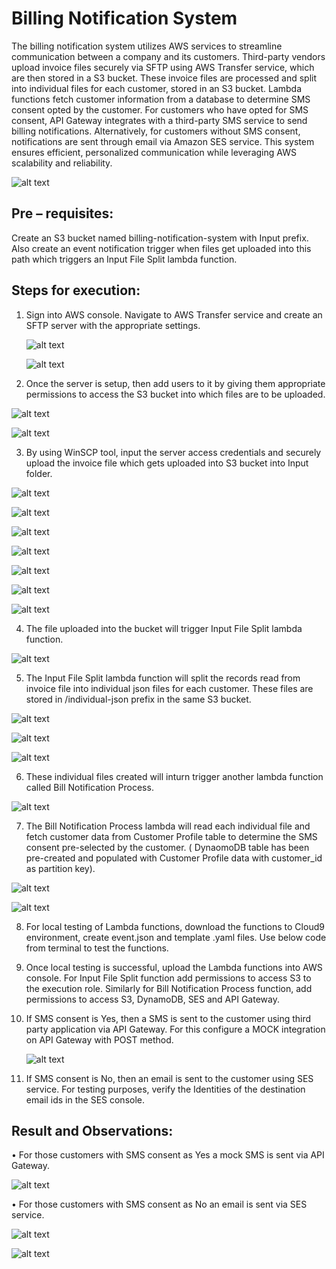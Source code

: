 
# Billing Notification System

The billing notification system utilizes AWS services to streamline communication between a company and its customers. Third-party vendors upload invoice files securely via SFTP using AWS Transfer service, which are then stored in a S3 bucket. These invoice files are processed and split into individual files for each customer, stored in an S3 bucket. Lambda functions fetch customer information from a database to determine SMS consent opted by the customer. For customers who have opted for SMS consent, API Gateway integrates with a third-party SMS service to send billing notifications. Alternatively, for customers without SMS consent, notifications are sent through email via Amazon SES service. This system ensures efficient, personalized communication while leveraging AWS scalability and reliability.

![alt text](https://github.com/pratheekshavrao/Billing-Notification-System/blob/main/images/Design.png)



## Pre – requisites:

Create an S3 bucket named billing-notification-system with Input prefix. Also create an event notification trigger when files get uploaded into this path which triggers an Input File Split lambda function.

## Steps for execution:

1.	Sign into AWS console. Navigate to AWS Transfer service and create an SFTP server with the appropriate settings.
   
    ![alt text](https://github.com/pratheekshavrao/Billing-Notification-System/blob/main/images/SFTP-Server_1.jpg)

    ![alt text](https://github.com/pratheekshavrao/Billing-Notification-System/blob/main/images/SFTP_Server2.jpg)
  	
   
2.	Once the server is setup, then add users to it by giving them appropriate permissions to access the S3 bucket into which files are to be uploaded.

   ![alt text](https://github.com/pratheekshavrao/Billing-Notification-System/blob/main/images/SFTP_User_1.jpg)

   ![alt text](https://github.com/pratheekshavrao/Billing-Notification-System/blob/main/images/SFTP_User_2.jpg)
   
   
3.	By using WinSCP tool, input the server access credentials and securely upload the invoice file which gets uploaded into S3 bucket into Input folder.

   ![alt text](https://github.com/pratheekshavrao/Billing-Notification-System/blob/main/images/SFTP_Access_1.jpg)

   ![alt text](https://github.com/pratheekshavrao/Billing-Notification-System/blob/main/images/SFTP_Access_2.jpg)

   ![alt text](https://github.com/pratheekshavrao/Billing-Notification-System/blob/main/images/SFTP_Login_Screen.jpg)

   ![alt text](https://github.com/pratheekshavrao/Billing-Notification-System/blob/main/images/SFTP_File_Upload_1.jpg)

   ![alt text](https://github.com/pratheekshavrao/Billing-Notification-System/blob/main/images/SFTP_File_Upload_2.jpg)

   ![alt text](https://github.com/pratheekshavrao/Billing-Notification-System/blob/main/images/S3_InputFile_Uploaded.jpg)

   ![alt text](https://github.com/pratheekshavrao/Billing-Notification-System/blob/main/images/Input_file.jpg)
   
   
4.	The file uploaded into the bucket will trigger Input File Split lambda function.

   ![alt text](https://github.com/pratheekshavrao/Billing-Notification-System/blob/main/images/Input_File_Split_Trigger.jpg)
   
   
5.	The Input File Split lambda function will split the records read from invoice file into individual json files for each customer. These files are stored in /individual-json prefix in the same S3 bucket.

   ![alt text](https://github.com/pratheekshavrao/Billing-Notification-System/blob/main/images/Input_File_Split_Lambda.jpg)

   ![alt text](https://github.com/pratheekshavrao/Billing-Notification-System/blob/main/images/Individual_files_created_1.jpg)

   ![alt text](https://github.com/pratheekshavrao/Billing-Notification-System/blob/main/images/Individual_files_created_2.jpg)
   
   
6.	These individual files created will inturn trigger another lambda function called Bill Notification Process.

   ![alt text](https://github.com/pratheekshavrao/Billing-Notification-System/blob/main/images/Bill_Notification_Process_Trigger.jpg)

   
7.	The Bill Notification Process lambda will read each individual file and fetch customer data from Customer Profile table to determine the SMS consent pre-selected by the customer. ( DynaomoDB table has been pre-created and populated with Customer Profile data with customer_id as partition key).

   ![alt text](https://github.com/pratheekshavrao/Billing-Notification-System/blob/main/images/Bill_Notification_Process_Lambda.jpg)

   ![alt text](https://github.com/pratheekshavrao/Billing-Notification-System/blob/main/images/Customer_Profile_table.jpg)

   
8.	For local testing of Lambda functions, download the functions to Cloud9 environment, create event.json and template .yaml files. Use below code from terminal to test the functions.
    
9.	Once local testing is successful, upload the Lambda functions into AWS console. For Input File Split function add permissions to access S3 to the execution role. Similarly for Bill Notification Process function, add permissions to access S3, DynamoDB, SES and API Gateway.
    
10.	If SMS consent is Yes, then a SMS is sent to the customer using third party application via API Gateway. For this configure a MOCK integration on API Gateway with POST method.

    ![alt text](https://github.com/pratheekshavrao/Billing-Notification-System/blob/main/images/API_Gateway.jpg)

    
11.	 If SMS consent is No, then an email is sent to the customer using SES service. For testing purposes, verify the Identities of the destination email ids in the SES console.

## Result and Observations:

•	For those customers with SMS consent as Yes a mock SMS is sent via API Gateway.

![alt text](https://github.com/pratheekshavrao/Billing-Notification-System/blob/main/images/SMS_Sent.jpg)


•	For those customers with SMS consent as No an email is sent via SES service.

![alt text](https://github.com/pratheekshavrao/Billing-Notification-System/blob/main/images/Email_sent_1.jpg)

![alt text](https://github.com/pratheekshavrao/Billing-Notification-System/blob/main/images/Email_sent_2.jpg)
